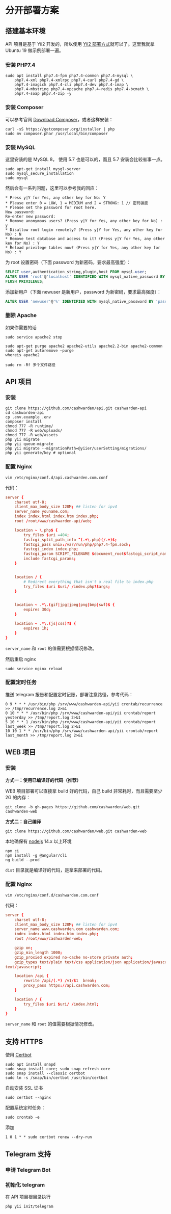 # 分开部署方案

## 搭建基本环境

API 项目是基于 Yii2 开发的，所以使用 [Yii2 部署方式](https://www.yiiframework.com/doc/guide/2.0/en/start-installation)就可以了。这里我就拿 Ubuntu 19 做示例部署一遍。

### 安装 PHP7.4

```shell
sudo apt install php7.4-fpm php7.4-common php7.4-mysql \ 
    php7.4-xml php7.4-xmlrpc php7.4-curl php7.4-gd \ 
    php7.4-imagick php7.4-cli php7.4-dev php7.4-imap \ 
    php7.4-mbstring php7.4-opcache php7.4-redis php7.4-bcmath \ 
    php7.4-soap php7.4-zip -y
```

### 安装 Composer

可以参考官网 [Download Composer](https://getcomposer.org/download/)，或者这样安装：

```shell
curl -sS https://getcomposer.org/installer | php
sudo mv composer.phar /usr/local/bin/composer
```

### 安装 MySQL

这里安装的是 MySQL 8， 使用 5.7 也是可以的，而且 5.7 安装会比较省事一点。

```shell
sudo apt-get install mysql-server
sudo mysql_secure_installation
sudo mysql
```

然后会有一系列问题，这里可以参考我的回应：

```shell
* Press y|Y for Yes, any other key for No: Y
* Please enter 0 = LOW, 1 = MEDIUM and 2 = STRONG: 1 // 密码强度
* Please set the password for root here.
New password:
Re-enter new password:
* Remove anonymous users? (Press y|Y for Yes, any other key for No) : y
* Disallow root login remotely? (Press y|Y for Yes, any other key for No) : N
* Remove test database and access to it? (Press y|Y for Yes, any other key for No) : Y
* Reload privilege tables now? (Press y|Y for Yes, any other key for No) : Y
```

为 root 设置密码（下面 password 为新密码，要求最高强度）：

```sql
SELECT user,authentication_string,plugin,host FROM mysql.user;
ALTER USER 'root'@'localhost' IDENTIFIED WITH mysql_native_password BY 'password';
FLUSH PRIVILEGES;
```

添加新用户（下面 newuser 是新用户，password 为新密码，要求最高强度）：

```sql
ALTER USER 'newuser'@'%' IDENTIFIED WITH mysql_native_password BY 'password’;
```

### 删除 Apache

如果你需要的话

```shell
sudo service apache2 stop

sudo apt-get purge apache2 apache2-utils apache2.2-bin apache2-common
sudo apt-get autoremove —purge
whereis apache2

sudo rm -Rf 多个文件路径
```

## API 项目

### 安装

```shell
git clone https://github.com/cashwarden/api.git cashwarden-api
cd cashwarden-api
cp .env.example .env
composer install
chmod 777 -R runtime/
chmod 777 -R web/uploads/
chmod 777 -R web/assets
php yii migrate
php yii queue-migrate
php yii migrate --migrationPath=@yiier/userSetting/migrations/
php yii generate/key # optional 
```

### 配置 Nginx

```shell
vim /etc/nginx/conf.d/api.cashwarden.com.conf
```

代码：

```conf
server {
    charset utf-8;
    client_max_body_size 128M; ## listen for ipv4
    server_name youname.com;
    index index.html index.htm index.php;
    root /root/www/cashwarden-api/web;

    location ~ \.php$ {
        try_files $uri =404;
        fastcgi_split_path_info ^(.+\.php)(/.+)$;
        fastcgi_pass unix:/var/run/php/php7.4-fpm.sock;
        fastcgi_index index.php;
        fastcgi_param SCRIPT_FILENAME $document_root$fastcgi_script_name;
        include fastcgi_params;
    }


    location / {
        # Redirect everything that isn't a real file to index.php
        try_files $uri $uri/ /index.php?$args;
    }


    location ~ .*\.(gif|jpg|jpeg|png|bmp|swf)$ {
        expires 30d;
    }

    location ~ .*\.(js|css)?$ {
        expires 1h;
    }
}
```

`server_name` 和 `root` 的值需要根据情况修改。

然后重启 nginx

```shell
sudo service nginx reload
```

### 配置定时任务

推送 telegram 报告和配置定时记账，部署注意路径，参考代码：

```shell
0 9 * * * /usr/bin/php /srv/www/cashwarden-api/yii crontab/recurrence >> /tmp/recurrence.log 2>&1
0 10 * * * /usr/bin/php /srv/www/cashwarden-api/yii crontab/report yesterday >> /tmp/report.log 2>&1
5 10 * * 1 /usr/bin/php /srv/www/cashwarden-api/yii crontab/report last_week >> /tmp/report.log 2>&1
10 10 1 * * /usr/bin/php /srv/www/cashwarden-api/yii crontab/report last_month >> /tmp/report.log 2>&1
```


## WEB 项目

### 安装

**方式一：使用已编译好的代码（推荐）**

WEB 项目部署可以直接拿 build 好的代码，自己 build 非常耗时，而且需要至少 2G 的内存：

```shell
git clone -b gh-pages https://github.com/cashwarden/web.git cashwarden-web
```

**方式二：自己编译**

```shell
git clone https://github.com/cashwarden/web.git cashwarden-web
```

本地确保有 [nodejs](https://nodejs.org/) 14.x 以上环境

```shell
npm ci
npm install -g @angular/cli
ng build --prod
```

`dist` 目录就是编译好的代码，是拿来部署的代码。

### 配置 Nginx

```shell
vim /etc/nginx/conf.d/cashwarden.com.conf
```

代码：

```conf
server {
    charset utf-8;
    client_max_body_size 128M; ## listen for ipv4
    server_name www.cashwarden.com cashwarden.com;
    index index.html index.htm index.php;
    root /root/www/cashwarden-web;

    gzip on;
    gzip_min_length 1000;
    gzip_proxied expired no-cache no-store private auth;
    gzip_types text/plain text/css application/json application/javascript application/x-javascript text/xml application/xml application/xml+rss
text/javascript;

    location /api {
        rewrite /api/(.*) /v1/$1  break;
        proxy_pass https://api.cashwarden.com;
    }

    location / {
        try_files $uri $uri/ /index.html;
    }
}
```

`server_name` 和 `root` 的值需要根据情况修改。


## 支持 HTTPS 

使用 [Certbot](https://certbot.eff.org/lets-encrypt/ubuntufocal-nginx) 

```shell
sudo apt install snapd
sudo snap install core; sudo snap refresh core
sudo snap install --classic certbot
sudo ln -s /snap/bin/certbot /usr/bin/certbot
```

自动安装 SSL 证书

```shell
sudo certbot --nginx
```

配置系统定时任务：

```shell
sudo crontab -e
```

添加

```shell
1 0 1 * * sudo certbot renew --dry-run
```

## Telegram 支持

### 申请 Telegram Bot

### 初始化 telegram

在 API 项目根目录执行 

```shell
php yii init/telegram
```
